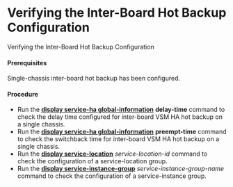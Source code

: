 Verifying the Inter-Board Hot Backup Configuration
==================================================

Verifying the Inter-Board Hot Backup Configuration

#### Prerequisites

Single-chassis inter-board hot backup has been configured.


#### Procedure

* Run the [**display service-ha global-information**](cmdqueryname=display+service-ha+global-information) **delay-time** command to check the delay time configured for inter-board VSM HA hot backup on a single chassis.
* Run the [**display service-ha global-information**](cmdqueryname=display+service-ha+global-information) **preempt-time** command to check the switchback time for inter-board VSM HA hot backup on a single chassis.
* Run the [**display service-location**](cmdqueryname=display+service-location) *service-location-id* command to check the configuration of a service-location group.
* Run the [**display service-instance-group**](cmdqueryname=display+service-instance-group) *service-instance-group-name* command to check the configuration of a service-instance group.